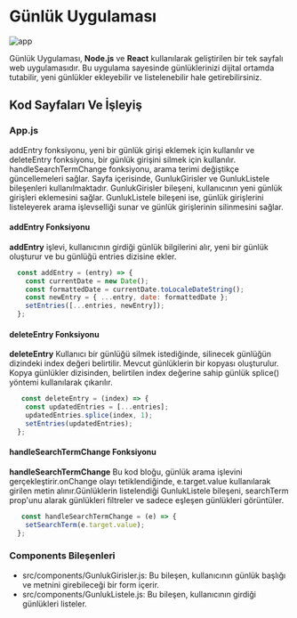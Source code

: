 # Günlük Uygulaması

![app](https://github.com/oktayagdag/react-gunluk-app/assets/120986651/6e42469d-5d9d-4d98-b4da-2efe12cd1f02)

Günlük Uygulaması, **Node.js** ve **React** kullanılarak geliştirilen bir tek sayfalı web uygulamasıdır. Bu uygulama sayesinde günlüklerinizi dijital ortamda tutabilir, yeni günlükler ekleyebilir ve listelenebilir hale getirebilirsiniz.

## Kod Sayfaları Ve İşleyiş

### App.js
addEntry fonksiyonu, yeni bir günlük girişi eklemek için kullanılır ve deleteEntry fonksiyonu, 
bir günlük girişini silmek için kullanılır. handleSearchTermChange fonksiyonu, arama terimi 
değiştikçe güncellemeleri sağlar. 
Sayfa içerisinde, GunlukGirisler ve GunlukListele bileşenleri kullanılmaktadır. GunlukGirisler 
bileşeni, kullanıcının yeni günlük girişleri eklemesini sağlar. GunlukListele bileşeni ise, günlük 
girişlerini listeleyerek arama işlevselliği sunar ve günlük girişlerinin silinmesini sağlar.

#### addEntry Fonksiyonu
**addEntry** işlevi, kullanıcının girdiği günlük bilgilerini alır, yeni bir günlük oluşturur ve bu günlüğü entries dizisine ekler.  
```js
  const addEntry = (entry) => {
    const currentDate = new Date();
    const formattedDate = currentDate.toLocaleDateString();
    const newEntry = { ...entry, date: formattedDate };
    setEntries([...entries, newEntry]);
  };
```

#### deleteEntry Fonksiyonu
**deleteEntry** Kullanıcı bir günlüğü silmek istediğinde, silinecek günlüğün dizindeki index değeri belirtilir.
Mevcut günlüklerin bir kopyası oluşturulur.
Kopya günlükler dizisinden, belirtilen index değerine sahip günlük splice() yöntemi kullanılarak çıkarılır.
```js
   const deleteEntry = (index) => {
    const updatedEntries = [...entries];
    updatedEntries.splice(index, 1);
    setEntries(updatedEntries);
  };
```

#### handleSearchTermChange Fonksiyonu
**handleSearchTermChange** Bu kod bloğu, günlük arama işlevini gerçekleştirir.onChange olayı tetiklendiğinde, e.target.value kullanılarak girilen metin alınır.Günlüklerin listelendiği GunlukListele bileşeni, searchTerm prop'unu alarak günlükleri filtreler ve sadece eşleşen günlükleri görüntüler.

```js
   const handleSearchTermChange = (e) => {
    setSearchTerm(e.target.value);
  };
```






### Components Bileşenleri

- src/components/GunlukGirisler.js: Bu bileşen, kullanıcının günlük başlığı ve metnini girebileceği bir form içerir.
- src/components/GunlukListele.js: Bu bileşen, kullanıcının girdiği günlükleri listeler.



